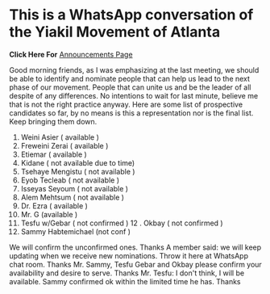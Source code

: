  # This is a WhatsApp conversation of the Yiakil Movement of Atlanta
 **Click Here For** [Announcements Page](./Anouncement.md )
 
Good morning friends, as I was emphasizing at the last meeting, we should be able to identify and nominate people that can help us lead to the next phase of our movement. People that can unite us and be the leader of all despite of any differences. No intentions to wait for last minute, believe me that is not the right practice anyway.
Here are some list of prospective candidates so far, by no means is this a representation nor is the final list. Keep bringing them down. 

1. Weini Asier ( available )
2. Freweini Zerai ( available )
3. Etiemar ( available )
4. Kidane ( not available due to time)
5. Tsehaye Mengistu ( not available )
6. Eyob Tecleab ( not available )
7. Isseyas Seyoum ( not available )
8. Alem Mehtsum ( not available )
9. Dr. Ezra ( available )
10. Mr. G (available )
11. Tesfu w/Gebar ( not confirmed )
12 . Okbay ( not confirmed )
13.  Sammy Habtemichael (not conf )

We will confirm the unconfirmed ones. Thanks
A member said: we will keep updating when we receive new nominations. Throw it here at WhatsApp chat room. Thanks
Mr. Sammy, Tesfu Gebar and Okbay please confirm your availability and desire to serve. Thanks
Mr. Tesfu: I don't think, I will be available.
Sammy confirmed ok within the limited time he has. Thanks
